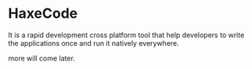 HaxeCode
========

It is a rapid development cross platform tool that help developers to write the applications once and run it natively everywhere.

more will come later.
